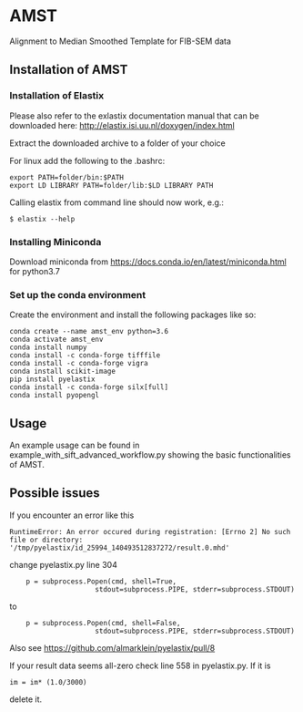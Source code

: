 # AMST
Alignment to Median Smoothed Template for FIB-SEM data

## Installation of AMST

### Installation of Elastix

Please also refer to the exlastix documentation manual that can be downloaded here: http://elastix.isi.uu.nl/doxygen/index.html

Extract the downloaded archive to a folder of your choice

For linux add the following to the .bashrc:

    export PATH=folder/bin:$PATH
    export LD LIBRARY PATH=folder/lib:$LD LIBRARY PATH
    
Calling elastix from command line should now work, e.g.:

    $ elastix --help
    
### Installing Miniconda

Download miniconda from https://docs.conda.io/en/latest/miniconda.html
for python3.7

### Set up the conda environment

Create the environment and install the following packages like so:

    conda create --name amst_env python=3.6
    conda activate amst_env
    conda install numpy
    conda install -c conda-forge tifffile
    conda install -c conda-forge vigra
    conda install scikit-image
    pip install pyelastix
    conda install -c conda-forge silx[full]
    conda install pyopengl

## Usage

An example usage can be found in example_with_sift_advanced_workflow.py showing the basic functionalities of AMST.

## Possible issues

If you encounter an error like this

    RuntimeError: An error occured during registration: [Errno 2] No such file or directory: '/tmp/pyelastix/id_25994_140493512837272/result.0.mhd'
    
change pyelastix.py line 304 

        p = subprocess.Popen(cmd, shell=True,
                         stdout=subprocess.PIPE, stderr=subprocess.STDOUT)
                         
to 

        p = subprocess.Popen(cmd, shell=False,
                         stdout=subprocess.PIPE, stderr=subprocess.STDOUT)

Also see https://github.com/almarklein/pyelastix/pull/8
                   
If your result data seems all-zero check line 558 in pyelastix.py. If it is 

    im = im* (1.0/3000)
    
delete it.
